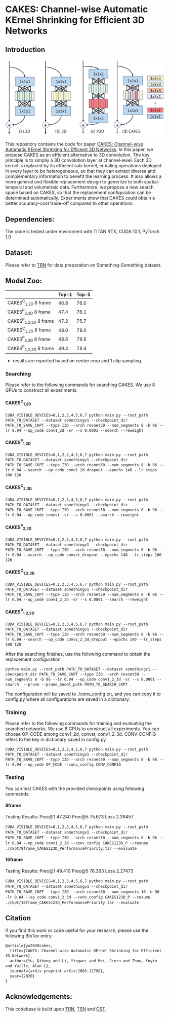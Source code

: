 # CAKES: Channel-wise Automatic KErnel Shrinking for Efficient 3D Networks

## Introduction
<div align="center">
  <img src="CAKES_Teaser.png" width="800px" />
</div>


This repository contains the code for paper [CAKES: Channel-wise Automatic KErnel Shrinking for Efficient 3D Networks](https://arxiv.org/abs/2003.12798). In this paper, we propose CAKES as an efficient alternative to 3D convolution. The key principle is to simpliy a 3D convolution layer at channel-level. Each 3D kernel is replaced by its efficient sub-kernel, enbaling operations deployed in every layer to be heterogeneous, so that they can extract diverse and complementary information to benefit the learning process. It also allows a more general and flexible replacement design to generlize to both spatial-temporal and volumetreic data. Furthermore, we propose a new search space based on CAKES, so that the replacement configuration can be determined automatically. Experiments show that CAKES could obtain a better accuracy-cost trade-off compared to other operations.


## Dependencies:

The code is tested under enviroment with TITAN RTX, CUDA 10.1, PyTorch 1.0

## Dataset:

Please refer to [TRN](https://github.com/zhoubolei/TRN-pytorch) for data preparation on Something-Something dataset.

## Model Zoo:
  |                              | Top-1 | Top-5 |
  |------------------------------| -------------| -------------|
  |CAKES<sup>C</sup><sub>1,2D</sub> 8 frame       | 46.8     |  76.0    |
  |CAKES<sup>P</sup><sub>2,3D</sub> 8 frame       | 47.4     |  76.1    |
  |CAKES<sup>P</sup><sub>1,2,3D</sub> 8 frame  | 47.2    |  75.7    |
  |CAKES<sup>C</sup><sub>1,2D</sub> 8 frame       | 48.0     |  78.0    |
  |CAKES<sup>P</sup><sub>2,3D</sub> 8 frame       | 48.6     |  78.6    |
  |CAKES<sup>P</sup><sub>1,2,3D</sub> 8 frame  | 49.4    |  78.4    |
  
 * results are reported based on center crop  and 1 clip sampling. 

### Searching
Please refer to the following commands for searching CAKES. We use 8 GPUs to construct all experiments.
#### CAKES<sup>C</sup><sub>1,2D</sub>
```
CUDA_VISIBLE_DEVICES=0,1,2,3,4,5,6,7 python main.py --root_path PATH_TO_DATASET --dataset somethingv1 --checkpoint_dir PATH_TO_SAVE_CKPT --type I3D --arch resnet50 --num_segments 8 -b 96 --lr 0.04 --op_code conv1_2d -sr --s 0.0001 --search --reweight
```
#### CAKES<sup>P</sup><sub>1,2D</sub>
```
CUDA_VISIBLE_DEVICES=0,1,2,3,4,5,6,7 python main.py --root_path PATH_TO_DATASET --dataset somethingv1 --checkpoint_dir PATH_TO_SAVE_CKPT --type I3D --arch resnet50 --num_segments 8 -b 96 --lr 0.04 --search --op_code conv1_2d_dropout --epochs 140 --lr_steps 100 120
```
#### CAKES<sup>C</sup><sub>2,3D</sub>
```
CUDA_VISIBLE_DEVICES=0,1,2,3,4,5,6,7 python main.py --root_path PATH_TO_DATASET --dataset somethingv1 --checkpoint_dir PATH_TO_SAVE_CKPT --type I3D --arch resnet50 --num_segments 8 -b 96 --lr 0.04 --op_code convst -sr --s 0.0001 --search --reweight
```
#### CAKES<sup>P</sup><sub>2,3D</sub>
```
CUDA_VISIBLE_DEVICES=0,1,2,3,4,5,6,7 python main.py --root_path PATH_TO_DATASET --dataset somethingv1 --checkpoint_dir PATH_TO_SAVE_CKPT --type I3D --arch resnet50 --num_segments 8 -b 96 --lr 0.04 --search --op_code convst_dropout --epochs 140 --lr_steps 100 120
```
#### CAKES<sup>C</sup><sub>1,2,3D</sub>
```
CUDA_VISIBLE_DEVICES=0,1,2,3,4,5,6,7 python main.py --root_path PATH_TO_DATASET --dataset somethingv1 --checkpoint_dir PATH_TO_SAVE_CKPT --type I3D --arch resnet50 --num_segments 8 -b 96 --lr 0.04 --op_code conv1_2_3d -sr --s 0.0001 --search --reweight
```
#### CAKES<sup>P</sup><sub>1,2,3D</sub>
```
CUDA_VISIBLE_DEVICES=0,1,2,3,4,5,6,7 python main.py --root_path PATH_TO_DATASET --dataset somethingv1 --checkpoint_dir PATH_TO_SAVE_CKPT --type I3D --arch resnet50 --num_segments 8 -b 96 --lr 0.04 --search --op_code conv1_2_3d_dropout --epochs 140 --lr_steps 100 120
```

After the searching finishes, use the following command to obtain the replacement configuration:
```
python main.py --root_path PATH_TO_DATASET --dataset somethingv1 --checkpoint_dir PATH_TO_SAVE_CKPT --type I3D --arch resnet50 --num_segments 8 -b 96 --lr 0.04 --op_code conv1_2_3d -sr --s 0.0001 --search  --prune --prune_model_path PATH_TO_SEARCH_CKPT
```
The configuration will be saved to ./conv_config.txt, and you can copy it to config.py where all configurations are saved in a dictionary.

### Training
Please refer to the following commands for training and evaluating the searched networks. We use 8 GPUs to construct all experiments. You can choose OP_CODE among conv1_2d, convst, conv1_2_3d. CONV_CONFIG refers to the key in dictionary saved in config.py
```
CUDA_VISIBLE_DEVICES=0,1,2,3,4,5,6,7 python main.py --root_path PATH_TO_DATASET --dataset somethingv1 --checkpoint_dir PATH_TO_SAVE_CKPT --type I3D --arch resnet50 --num_segments 8 -b 96 --lr 0.04 --op_code OP_CODE --conv_config CONV_CONFIG
```

### Testing
You can test CAKES with the provided checkpoints using following commands:

#### 8frame
Testing Results: Prec@1 47.240 Prec@5 75.673 Loss 2.39457

```CUDA_VISIBLE_DEVICES=0,1,2,3,4,5,6,7 python main.py --root_path PATH_TO_DATASET --dataset somethingv1 --checkpoint_dir PATH_TO_SAVE_CKPT --type I3D --arch resnet50 --num_segments 8 -b 96 --lr 0.04 --op_code conv1_2_3d --conv_config CAKES123D_P --resume ./ckpt/8frame_CAKES123D_PerformancePriority.tar --evaluate```

#### 16frame
Testing Results: Prec@1 49.410 Prec@5 78.363 Loss 2.27473

```CUDA_VISIBLE_DEVICES=0,1,2,3,4,5,6,7 python main.py --root_path PATH_TO_DATASET --dataset somethingv1 --checkpoint_dir PATH_TO_SAVE_CKPT --type I3D --arch resnet50 --num_segments 16 -b 96 --lr 0.04 --op_code conv1_2_3d --conv_config CAKES123D_P --resume ./ckpt/16frame_CAKES123D_PerformancePriority.tar --evaluate```


## Citation
If you find this work or code useful for your research, please use the following BibTex entry:
```
@article{yu2020cakes,
  title={CAKES: Channel-wise Automatic KErnel Shrinking for Efficient 3D Network},
  author={Yu, Qihang and Li, Yingwei and Mei, Jieru and Zhou, Yuyin and Yuille, Alan L},
  journal={arXiv preprint arXiv:2003.12798},
  year={2020}
}
```

## Acknowledgements:
This codebase is build upon [TRN](https://github.com/zhoubolei/TRN-pytorch), [TSN](https://github.com/yjxiong/tsn-pytorch) and [GST](https://github.com/chenxuluo/GST-video).